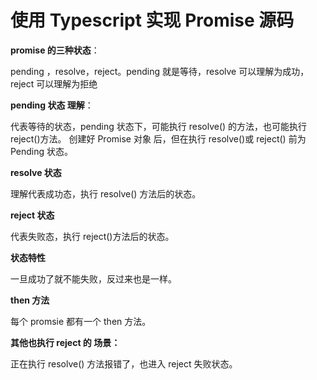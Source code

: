 # 使用 Typescript 实现 Promise 源码

**promise 的三种状态**：

pending ，resolve，reject。pending 就是等待，resolve 可以理解为成功，reject 可以理解为拒绝

**pending 状态 理解**：

代表等待的状态，pending 状态下，可能执行 resolve() 的方法，也可能执行 reject()方法。 创建好 Promise 对象 后，但在执行 resolve()或 reject() 前为 Pending 状态。

**resolve 状态**

理解代表成功态，执行 resolve() 方法后的状态。

**reject 状态**

代表失败态，执行 reject()方法后的状态。

**状态特性**

一旦成功了就不能失败，反过来也是一样。

**then 方法**

每个 promsie 都有一个 then 方法。

**其他也执行 reject 的 场景：**

正在执行 resolve() 方法报错了，也进入 reject 失败状态。
